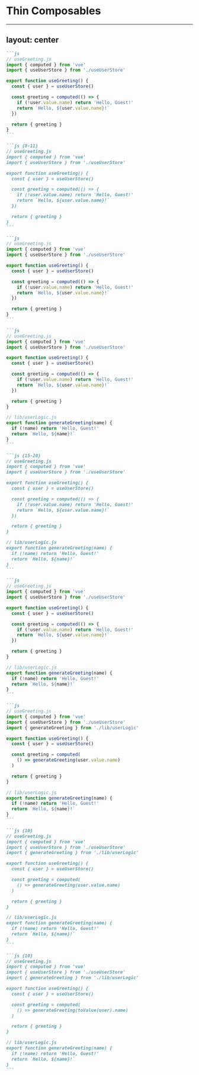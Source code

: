 # Thin Composables

---
layout: center
---

````md magic-move
```js
// useGreeting.js
import { computed } from 'vue'
import { useUserStore } from './useUserStore'

export function useGreeting() {
  const { user } = useUserStore()

  const greeting = computed(() => {
    if (!user.value.name) return 'Hello, Guest!'
    return `Hello, ${user.value.name}!`
  })

  return { greeting }
}
```

```js {8-11}
// useGreeting.js
import { computed } from 'vue'
import { useUserStore } from './useUserStore'

export function useGreeting() {
  const { user } = useUserStore()

  const greeting = computed(() => {
    if (!user.value.name) return 'Hello, Guest!'
    return `Hello, ${user.value.name}!`
  })

  return { greeting }
}
```

```js
// useGreeting.js
import { computed } from 'vue'
import { useUserStore } from './useUserStore'

export function useGreeting() {
  const { user } = useUserStore()

  const greeting = computed(() => {
    if (!user.value.name) return 'Hello, Guest!'
    return `Hello, ${user.value.name}!`
  })

  return { greeting }
}
```

```js
// useGreeting.js
import { computed } from 'vue'
import { useUserStore } from './useUserStore'

export function useGreeting() {
  const { user } = useUserStore()

  const greeting = computed(() => {
    if (!user.value.name) return 'Hello, Guest!'
    return `Hello, ${user.value.name}!`
  })

  return { greeting }
}

// lib/userLogic.js
export function generateGreeting(name) {
  if (!name) return 'Hello, Guest!'
  return `Hello, ${name}!`
}
```

```js {15-20}
// useGreeting.js
import { computed } from 'vue'
import { useUserStore } from './useUserStore'

export function useGreeting() {
  const { user } = useUserStore()

  const greeting = computed(() => {
    if (!user.value.name) return 'Hello, Guest!'
    return `Hello, ${user.value.name}!`
  })

  return { greeting }
}

// lib/userLogic.js
export function generateGreeting(name) {
  if (!name) return 'Hello, Guest!'
  return `Hello, ${name}!`
}
```

```js
// useGreeting.js
import { computed } from 'vue'
import { useUserStore } from './useUserStore'

export function useGreeting() {
  const { user } = useUserStore()

  const greeting = computed(() => {
    if (!user.value.name) return 'Hello, Guest!'
    return `Hello, ${user.value.name}!`
  })

  return { greeting }
}

// lib/userLogic.js
export function generateGreeting(name) {
  if (!name) return 'Hello, Guest!'
  return `Hello, ${name}!`
}
```

```js
// useGreeting.js
import { computed } from 'vue'
import { useUserStore } from './useUserStore'
import { generateGreeting } from './lib/userLogic'

export function useGreeting() {
  const { user } = useUserStore()

  const greeting = computed(
    () => generateGreeting(user.value.name)
  )

  return { greeting }
}

// lib/userLogic.js
export function generateGreeting(name) {
  if (!name) return 'Hello, Guest!'
  return `Hello, ${name}!`
}
```

```js {10}
// useGreeting.js
import { computed } from 'vue'
import { useUserStore } from './useUserStore'
import { generateGreeting } from './lib/userLogic'

export function useGreeting() {
  const { user } = useUserStore()

  const greeting = computed(
    () => generateGreeting(user.value.name)
  )

  return { greeting }
}

// lib/userLogic.js
export function generateGreeting(name) {
  if (!name) return 'Hello, Guest!'
  return `Hello, ${name}!`
}
```

```js {10}
// useGreeting.js
import { computed } from 'vue'
import { useUserStore } from './useUserStore'
import { generateGreeting } from './lib/userLogic'

export function useGreeting() {
  const { user } = useUserStore()

  const greeting = computed(
    () => generateGreeting(toValue(user).name)
  )

  return { greeting }
}

// lib/userLogic.js
export function generateGreeting(name) {
  if (!name) return 'Hello, Guest!'
  return `Hello, ${name}!`
}
```
````
